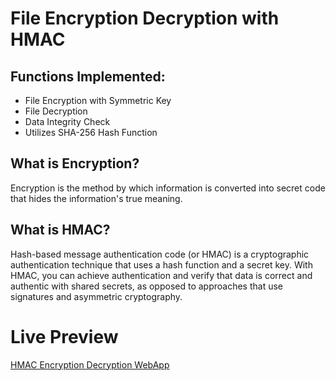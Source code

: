 # File Encryption Decryption with HMAC 
## Functions Implemented:
* File Encryption with Symmetric Key
* File Decryption
* Data Integrity Check
* Utilizes SHA-256 Hash Function

## What is Encryption?
Encryption is the method by which information is converted into secret code that hides the information's true meaning.

## What is HMAC?
Hash-based message authentication code (or HMAC) is a cryptographic authentication technique that uses a hash function and a secret key. With HMAC, you can achieve authentication and verify that data is correct and authentic with shared secrets, as opposed to approaches that use signatures and asymmetric cryptography.

# Live Preview
[HMAC Encryption Decryption WebApp](https://hmac-fileencrypt.onrender.com/)
